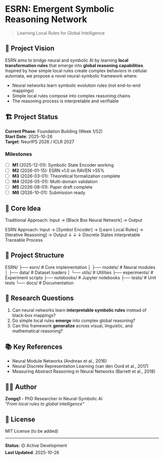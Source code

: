 # ESRN: Emergent Symbolic Reasoning Network

> Learning Local Rules for Global Intelligence

## 🎯 Project Vision

ESRN aims to bridge neural and symbolic AI by learning **local transformation rules** that emerge into **global reasoning capabilities**. Inspired by how simple local rules create complex behaviors in cellular automata, we propose a novel neural-symbolic framework where:

- Neural networks learn symbolic evolution rules (not end-to-end mappings)
- Simple local rules compose into complex reasoning chains
- The reasoning process is interpretable and verifiable

## 🏗️ Project Status

**Current Phase**: Foundation Building (Week 1/52)  
**Start Date**: 2025-10-26  
**Target**: NeurIPS 2026 / ICLR 2027

### Milestones
- [ ] **M1** (2025-12-01): Symbolic State Encoder working
- [ ] **M2** (2026-01-15): ESRN v1.0 on RAVEN >55%
- [ ] **M3** (2026-03-01): Theoretical formalization complete
- [ ] **M4** (2026-05-01): Multi-domain validation
- [ ] **M5** (2026-08-01): Paper draft complete
- [ ] **M6** (2026-10-01): Submission ready

## 🧠 Core Idea

Traditional Approach: Input → [Black Box Neural Network] → Output

ESRN Approach: Input → [Symbol Encoder] → [Learn Local Rules] → [Iterative Reasoning] → Output ↓ ↓ ↓ Discrete States Interpretable Traceable Process

## 📁 Project Structure

ESRN/ ├── esrn/ # Core implementation │ ├── models/ # Neural modules │ ├── data/ # Dataset loaders │ └── utils/ # Utilities ├── experiments/ # Experiment scripts ├── notebooks/ # Jupyter notebooks ├── tests/ # Unit tests └── docs/ # Documentation

## 🔬 Research Questions

1. Can neural networks learn **interpretable symbolic rules** instead of black-box mappings?
2. Do simple local rules **emerge** into complex global reasoning?
3. Can this framework **generalize** across visual, linguistic, and mathematical reasoning?

## 📚 Key References

- Neural Module Networks (Andreas et al., 2016)
- Neural Discrete Representation Learning (van den Oord et al., 2017)
- Measuring Abstract Reasoning in Neural Networks (Barrett et al., 2018)

## 👨‍🔬 Author

**Zongq1** - PhD Researcher in Neural-Symbolic AI  
*"From local rules to global intelligence"*

## 📄 License

MIT License (to be added)

---

**Status**: 🟡 Active Development  
**Last Updated**: 2025-10-26
